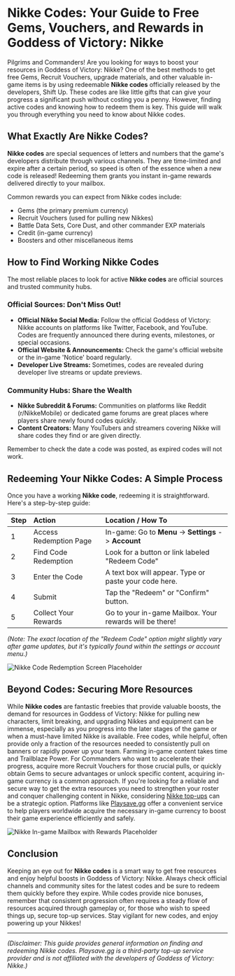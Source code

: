 # Nikke Codes: Your Guide to Free Gems, Vouchers, and Rewards in Goddess of Victory: Nikke

Pilgrims and Commanders! Are you looking for ways to boost your resources in Goddess of Victory: Nikke? One of the best methods to get free Gems, Recruit Vouchers, upgrade materials, and other valuable in-game items is by using redeemable **Nikke codes** officially released by the developers, Shift Up. These codes are like little gifts that can give your progress a significant push without costing you a penny. However, finding active codes and knowing how to redeem them is key. This guide will walk you through everything you need to know about Nikke codes.

## What Exactly Are Nikke Codes?

**Nikke codes** are special sequences of letters and numbers that the game's developers distribute through various channels. They are time-limited and expire after a certain period, so speed is often of the essence when a new code is released! Redeeming them grants you instant in-game rewards delivered directly to your mailbox.

Common rewards you can expect from Nikke codes include:

*   Gems (the primary premium currency)
*   Recruit Vouchers (used for pulling new Nikkes)
*   Battle Data Sets, Core Dust, and other commander EXP materials
*   Credit (in-game currency)
*   Boosters and other miscellaneous items

## How to Find Working Nikke Codes

The most reliable places to look for active **Nikke codes** are official sources and trusted community hubs.

### Official Sources: Don't Miss Out!

*   **Official Nikke Social Media:** Follow the official Goddess of Victory: Nikke accounts on platforms like Twitter, Facebook, and YouTube. Codes are frequently announced there during events, milestones, or special occasions.
*   **Official Website & Announcements:** Check the game's official website or the in-game 'Notice' board regularly.
*   **Developer Live Streams:** Sometimes, codes are revealed during developer live streams or update previews.

### Community Hubs: Share the Wealth

*   **Nikke Subreddit & Forums:** Communities on platforms like Reddit (r/NikkeMobile) or dedicated game forums are great places where players share newly found codes quickly.
*   **Content Creators:** Many YouTubers and streamers covering Nikke will share codes they find or are given directly.

Remember to check the date a code was posted, as expired codes will not work.

## Redeeming Your Nikke Codes: A Simple Process

Once you have a working **Nikke code**, redeeming it is straightforward. Here's a step-by-step guide:

| Step | Action                      | Location / How To                                  |
| :--- | :-------------------------- | :------------------------------------------------- |
| 1    | Access Redemption Page      | In-game: Go to **Menu** -> **Settings** -> **Account** |
| 2    | Find Code Redemption        | Look for a button or link labeled "Redeem Code"    |
| 3    | Enter the Code              | A text box will appear. Type or paste your code here. |
| 4    | Submit                      | Tap the "Redeem" or "Confirm" button.              |
| 5    | Collect Your Rewards        | Go to your in-game Mailbox. Your rewards will be there! |

*(Note: The exact location of the "Redeem Code" option might slightly vary after game updates, but it's typically found within the settings or account menu.)*

![Nikke Code Redemption Screen Placeholder](https://via.placeholder.com/600x400?text=Insert+Nikke+Code+Redemption+Screen)

## Beyond Codes: Securing More Resources

While **Nikke codes** are fantastic freebies that provide valuable boosts, the demand for resources in Goddess of Victory: Nikke for pulling new characters, limit breaking, and upgrading Nikkes and equipment can be immense, especially as you progress into the later stages of the game or when a must-have limited Nikke is available. Free codes, while helpful, often provide only a fraction of the resources needed to consistently pull on banners or rapidly power up your team. Farming in-game content takes time and Trailblaze Power. For Commanders who want to accelerate their progress, acquire more Recruit Vouchers for those crucial pulls, or quickly obtain Gems to secure advantages or unlock specific content, acquiring in-game currency is a common approach. If you're looking for a reliable and secure way to get the extra resources you need to strengthen your roster and conquer challenging content in Nikke, considering [Nikke top-ups](https://www.playsave.gg/) can be a strategic option. Platforms like [Playsave.gg](https://www.playsave.gg/) offer a convenient service to help players worldwide acquire the necessary in-game currency to boost their game experience efficiently and safely.

![Nikke In-game Mailbox with Rewards Placeholder](https://via.placeholder.com/600x400?text=Insert+Nikke+Mailbox+Screenshot+with+Rewards)

## Conclusion

Keeping an eye out for **Nikke codes** is a smart way to get free resources and enjoy helpful boosts in Goddess of Victory: Nikke. Always check official channels and community sites for the latest codes and be sure to redeem them quickly before they expire. While codes provide nice bonuses, remember that consistent progression often requires a steady flow of resources acquired through gameplay or, for those who wish to speed things up, secure top-up services. Stay vigilant for new codes, and enjoy powering up your Nikkes!

---

*(Disclaimer: This guide provides general information on finding and redeeming Nikke codes. Playsave.gg is a third-party top-up service provider and is not affiliated with the developers of Goddess of Victory: Nikke.)*
